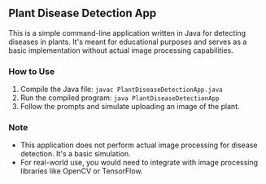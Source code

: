 ## Plant Disease Detection App

This is a simple command-line application written in Java for detecting diseases in plants. It's meant for educational purposes and serves as a basic implementation without actual image processing capabilities.

### How to Use

1. Compile the Java file: `javac PlantDiseaseDetectionApp.java`
2. Run the compiled program: `java PlantDiseaseDetectionApp`
3. Follow the prompts and simulate uploading an image of the plant.

### Note

- This application does not perform actual image processing for disease detection. It's a basic simulation.
- For real-world use, you would need to integrate with image processing libraries like OpenCV or TensorFlow.
